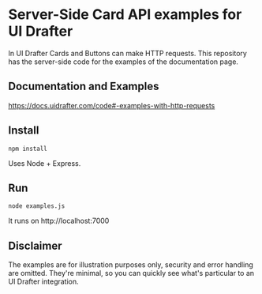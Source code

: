 # Server-Side Card API examples for UI&nbsp;Drafter
In UI Drafter Cards and Buttons can make HTTP requests. This repository
has the server-side code for the examples of the documentation page.


## Documentation and Examples
https://docs.uidrafter.com/code#-examples-with-http-requests


## Install
```shell script
npm install
```
Uses Node + Express.


## Run
```shell script
node examples.js
```
It runs on http://localhost:7000


## Disclaimer
The examples are for illustration purposes only, security and error
handling are omitted. They're minimal, so you can quickly see what's
particular to an UI Drafter integration.

